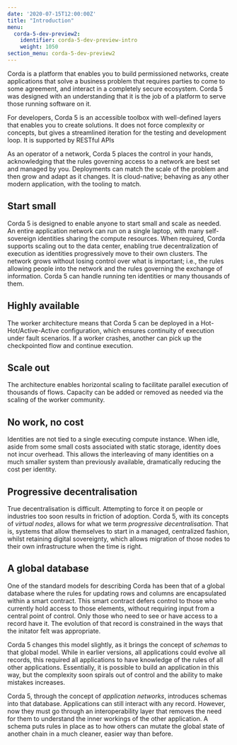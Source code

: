 ```yaml
---
date: '2020-07-15T12:00:00Z'
title: "Introduction"
menu:
  corda-5-dev-preview2:
    identifier: corda-5-dev-preview-intro
    weight: 1050
section_menu: corda-5-dev-preview2
---
```


Corda is a platform that enables you to build permissioned networks, create applications that solve a business problem that requires parties to come to some agreement, and interact in a completely secure ecosystem. Corda 5 was designed with an understanding that it is the job of a platform to serve those running software on it.

For developers, Corda 5 is an accessible toolbox with well-defined layers that enables you to create solutions. It does not force complexity or concepts, but gives a streamlined iteration for the testing and development loop. It is supported by RESTful APIs

As an operator of a network, Corda 5 places the control in your hands, acknowledging that the rules governing access to a network are best set and managed by you. Deployments can match the scale of the problem and then grow and adapt as it changes. It is cloud-native; behaving as any other modern application, with the tooling to match.

## Start small

Corda 5 is designed to enable anyone to start small and scale as needed. An entire application network can run on a single laptop, with many self-sovereign identities sharing the compute resources. When required, Corda supports scaling out to the data center, enabling true decentralization of execution as identities progressively move to their own clusters. The network grows without losing control over what is important; i.e., the rules allowing people into the network and the rules governing the exchange of information. Corda 5 can handle running ten identities or many thousands of them.

## Highly available

The worker architecture means that Corda 5 can be deployed in a Hot-Hot/Active-Active configuration, which ensures continuity of execution under fault scenarios. If a worker crashes, another can pick up the checkpointed flow and continue execution.

## Scale out

The architecture enables horizontal scaling to facilitate parallel execution of thousands of flows. Capacity can be added or removed as needed via the scaling of the worker community.

## No work, no cost

Identities are not tied to a single executing compute instance. When idle, aside from some small costs associated with static storage, identity does not incur overhead. This allows the interleaving of many identities on a much smaller system than previously available, dramatically reducing the cost per identity.

## Progressive decentralisation
True decentralisation is difficult. Attempting to force it on people or industries too soon results in friction of adoption. Corda 5, with its concepts of *virtual nodes*, allows for what we term *progressive decentralisation*. That is, systems that allow themselves to start in a managed, centralized fashion, whilst retaining digital sovereignty, which allows migration of those nodes to their own infrastructure when the time is right.

## A global database

One of the standard models for describing Corda has been that of a global database where the rules for updating rows and columns are encapsulated within a smart contract. This smart contract defers control to those who currently hold access to those elements, without requiring input from a central point of control. Only those who need to see or have access to a record have it. The evolution of that record is constrained in the ways that the initator felt was appropriate.

Corda 5 changes this model slightly, as it brings the concept of *schemas* to that global model. While in earlier versions, all applications could evolve all records, this required all applications to have knowledge of the rules of all other applications. Essentially, it is possible to build an application in this way, but the complexity soon spirals out of control and the ability to make mistakes increases.

Corda 5, through the concept of *application networks*, introduces schemas into that database. Applications can still interact with any record. However, now they must go through an interoperability layer that removes the need for them to understand the inner workings of the other application. A schema puts rules in place as to how others can mutate the global state of another chain in a much cleaner, easier way than before.

